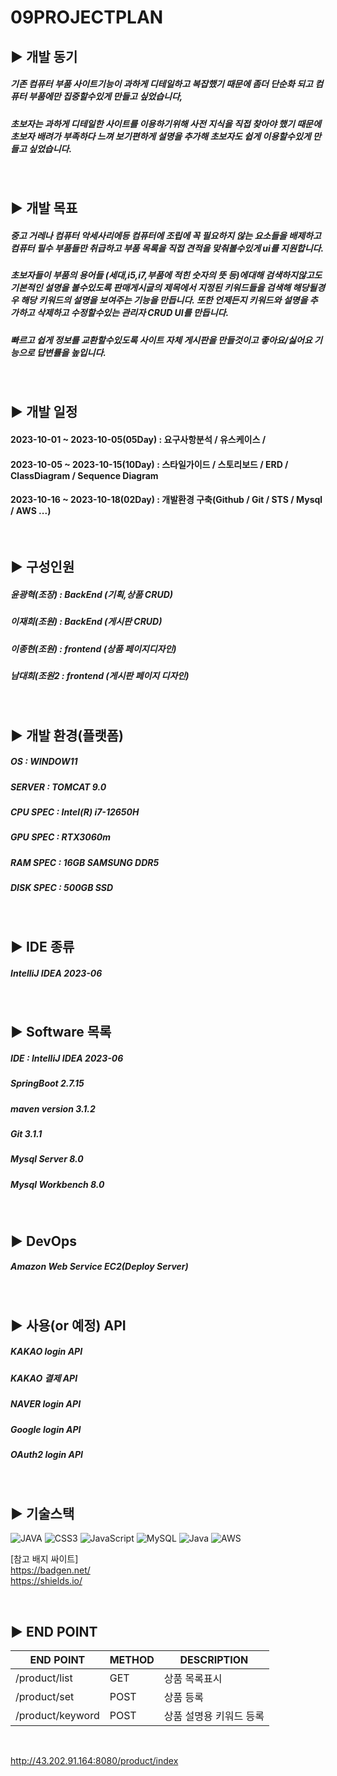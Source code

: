 09PROJECTPLAN
=

## ▶️ 개발 동기

##### 기존 컴퓨터 부품 사이트기능이 과하게 디테일하고 복잡했기 때문에 좀더 단순화 되고 컴퓨터 부품에만 집중할수있게 만들고 싶었습니다,
##### 초보자는 과하게 디테일한 사이트를 이용하기위해 사전 지식을 직접 찾아야 했기 때문에 초보자 배려가 부족하다 느껴 보기편하게 설명을 추가해 초보자도 쉽게 이용할수있게 만들고 싶었습니다.
<br/>

## ▶️ 개발 목표

##### 중고 거레나 컴퓨터 악세사리에등 컴퓨터에 조립에 꼭 필요하지 않는 요소들을 배제하고 컴퓨터 필수 부품들만 취급하고 부품 목록을 직접 견적을 맞춰볼수있게 ui를 지원합니다.
##### 초보자들이 부품의 용어들 (세대,i5,i7,부품에 적힌 숫자의 뜻 등)에대해 검색하지않고도 기본적인 설명을 볼수있도록 판매게시글의 제목에서 지정된 키워드들을 검색해 해당될경우 해당 키워드의 설명을 보여주는 기능을 만듭니다. 또한 언제든지 키워드와 설명을 추가하고 삭제하고 수정할수있는 관리자 CRUD UI를 만듭니다.
##### 빠르고 쉽게 정보를 교환할수있도록 사이트 자체 게시판을 만들것이고 좋아요/싫어요 기능으로 답변률을 높입니다.
<br/>

## ▶️ 개발 일정
#### 2023-10-01 ~ 2023-10-05(05Day) : 요구사항분석 / 유스케이스 / 
#### 2023-10-05 ~ 2023-10-15(10Day) : 스타일가이드 / 스토리보드 / ERD / ClassDiagram / Sequence Diagram
#### 2023-10-16 ~ 2023-10-18(02Day) : 개발환경 구축(Github / Git / STS / Mysql / AWS ...)


<br/>

## ▶️ 구성인원 

##### 윤광혁(조장) : BackEnd (기획,상품 CRUD)
##### 이재희(조원) : BackEnd (게시판 CRUD)
##### 이종현(조원) : frontend (상품 페이지디자인)
##### 남대희(조원2 : frontend (게시판 페이지 디자인)


<br/>

## ▶️ 개발 환경(플랫폼)

##### OS : WINDOW11
##### SERVER : TOMCAT 9.0
##### CPU SPEC : Intel(R) i7-12650H
##### GPU SPEC : RTX3060m
##### RAM SPEC : 16GB SAMSUNG DDR5
##### DISK SPEC : 500GB SSD 

<br/>

## ▶️ IDE 종류

##### IntelliJ IDEA 2023-06

<br/>

## ▶️ Software 목록

##### IDE : IntelliJ IDEA 2023-06
##### SpringBoot 2.7.15
##### maven version 3.1.2
##### Git 3.1.1
##### Mysql Server 8.0
##### Mysql Workbench 8.0

<br/>

## ▶️ DevOps 

##### Amazon Web Service EC2(Deploy Server)

<br/>



## ▶️ 사용(or 예정) API

##### KAKAO login API
##### KAKAO 결제 API
##### NAVER login API
##### Google login API
##### OAuth2 login API

<br/>

## ▶️ 기술스택

![JAVA](https://img.shields.io/badge/html5-%23E34F26.svg?style=for-the-badge&logo=html5&logoColor=white)
![CSS3](https://img.shields.io/badge/css3-%231572B6.svg?style=for-the-badge&logo=css3&logoColor=white)
![JavaScript](https://img.shields.io/badge/javascript-%23323330.svg?style=for-the-badge&logo=javascript&logoColor=%23F7DF1E)
![MySQL](https://img.shields.io/badge/mysql-%2300f.svg?style=for-the-badge&logo=mysql&logoColor=white)
![Java](https://img.shields.io/badge/java-%23ED8B00.svg?style=for-the-badge&logo=java&logoColor=white)
![AWS](https://img.shields.io/badge/AWS-%23FF9900.svg?style=for-the-badge&logo=amazon-aws&logoColor=white)


[참고 배지 싸이트] <br/>
https://badgen.net/ <br/>
https://shields.io/


<br/>

## ▶️ END POINT 

|END POINT|METHOD|DESCRIPTION|
|------|---|---|
|/product/list|GET|상품 목록표시|
|/product/set|POST|상품 등록|
|/product/keyword|POST|상품 설명용 키워드 등록|
<br/>



http://43.202.91.164:8080/product/index



